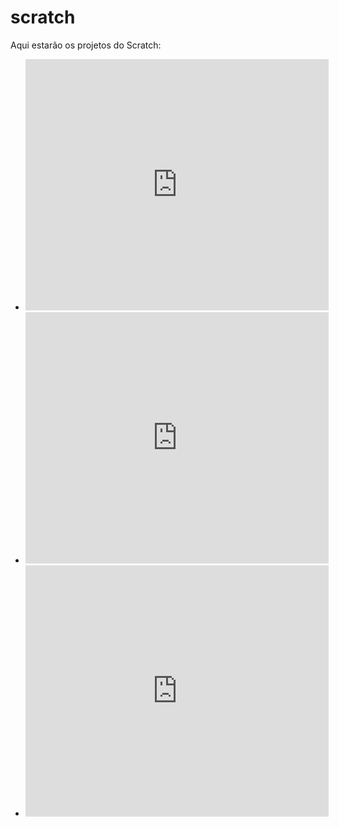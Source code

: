 # scratch
Aqui estarão os projetos do Scratch:
* <iframe src="https://scratch.mit.edu/projects/1000597676/embed" allowtransparency="true" width="485" height="402" frameborder="0" scrolling="no" allowfullscreen></iframe>
* <iframe src="https://scratch.mit.edu/projects/993069857/embed" allowtransparency="true" width="485" height="402" frameborder="0" scrolling="no" allowfullscreen></iframe>
* <iframe src="https://scratch.mit.edu/projects/994686114/embed" allowtransparency="true" width="485" height="402" frameborder="0" scrolling="no" allowfullscreen></iframe>
